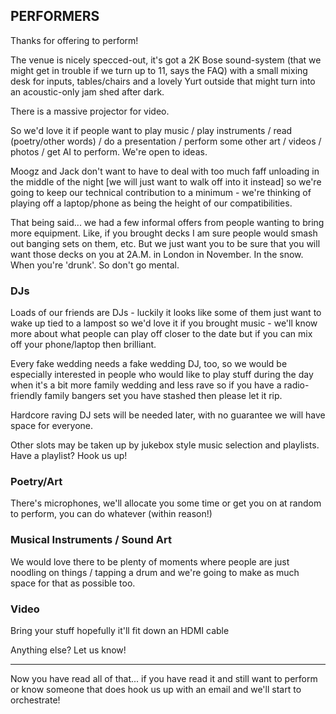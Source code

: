 ## PERFORMERS

Thanks for offering to perform!

The venue is nicely specced-out, it's got a 2K Bose sound-system (that we might get in trouble if we turn up to 11, says the FAQ) with a small mixing desk for inputs, tables/chairs and a lovely Yurt outside that might turn into an acoustic-only jam shed after dark.

There is a massive projector for video.

So we'd love it if people want to play music / play instruments / read (poetry/other words) / do a presentation / perform some other art / videos / photos / get AI to perform. We're open to ideas.

Moogz and Jack don't want to have to deal with too much faff unloading in the middle of the night [we will just want to walk off into it instead] so we're going to keep our technical contribution to a minimum - we're thinking of playing off a laptop/phone as being the height of our compatibilities. 

That being said... we had a few informal offers from people wanting to bring more equipment. Like, if you brought decks I am sure people would smash out banging sets on them, etc. 
But we just want you to be sure that you will want those decks on you at 2A.M. in London in November. In the snow. When you're 'drunk'. So don't go mental.

### DJs

Loads of our friends are DJs -  luckily it looks like some of them just want to wake up tied to a lampost so we'd love it if you brought music - we'll know more about what people can play off closer to the date but if you can mix off your phone/laptop then brilliant.

Every fake wedding needs a fake wedding DJ, too, so we would be especially interested in people who would like to play stuff during the day when it's a bit more family wedding and less rave so if you have a radio-friendly family bangers set you have stashed then please let it rip.

Hardcore raving DJ sets will be needed later, with no guarantee we will have space for everyone.

Other slots may be taken up by jukebox style music selection and playlists. Have a playlist? Hook us up!

### Poetry/Art

There's microphones, we'll allocate you some time or get you on at random to perform, you can do whatever (within reason!)

### Musical Instruments / Sound Art

We would love there to be plenty of moments where people are just noodling on things / tapping a drum and we're going to make as much space for that as possible too.

### Video

Bring your stuff hopefully it'll fit down an HDMI cable

Anything else?
Let us know!


---

Now you have read all of that... if you have read it and still want to perform or know someone that does hook us up with an email and we'll start to orchestrate! 
